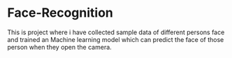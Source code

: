 # Face-Recognition
This is project where i have collected sample data of different persons face and trained an Machine learning model which can predict the face of those person when they open the camera.
